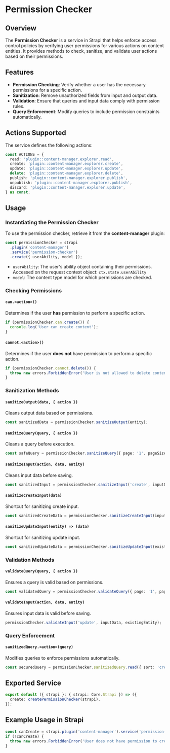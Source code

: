 # Permission Checker

## Overview

The **Permission Checker** is a service in Strapi that helps enforce access control policies by verifying user permissions for various actions on content entities. It provides methods to check, sanitize, and validate user actions based on their permissions.

## Features

- **Permission Checking**: Verify whether a user has the necessary permissions for a specific action.
- **Sanitization**: Remove unauthorized fields from input and output data.
- **Validation**: Ensure that queries and input data comply with permission rules.
- **Query Enforcement**: Modify queries to include permission constraints automatically.

## Actions Supported

The service defines the following actions:

```ts
const ACTIONS = {
  read: 'plugin::content-manager.explorer.read',
  create: 'plugin::content-manager.explorer.create',
  update: 'plugin::content-manager.explorer.update',
  delete: 'plugin::content-manager.explorer.delete',
  publish: 'plugin::content-manager.explorer.publish',
  unpublish: 'plugin::content-manager.explorer.publish',
  discard: 'plugin::content-manager.explorer.update',
} as const;
```

## Usage

### Instantiating the Permission Checker

To use the permission checker, retrieve it from the **content-manager** plugin:

```ts
const permissionChecker = strapi
  .plugin('content-manager')
  .service('permission-checker')
  .create({ userAbility, model });
```

- `userAbility`: The user's ability object containing their permissions. Accessed on the request context object: `ctx.state.userAbility`
- `model`: The content type model for which permissions are checked.

### Checking Permissions

#### `can.<action>()`

Determines if the user **has** permission to perform a specific action.

```ts
if (permissionChecker.can.create()) {
  console.log('User can create content');
}
```

#### `cannot.<action>()`

Determines if the user **does not** have permission to perform a specific action.

```ts
if (permissionChecker.cannot.delete()) {
  throw new errors.ForbiddenError('User is not allowed to delete content');
}
```

### Sanitization Methods

#### `sanitizeOutput(data, { action })`

Cleans output data based on permissions.

```ts
const sanitizedData = permissionChecker.sanitizeOutput(entity);
```

#### `sanitizeQuery(query, { action })`

Cleans a query before execution.

```ts
const safeQuery = permissionChecker.sanitizeQuery({ page: '1', pageSize: '10' });
```

#### `sanitizeInput(action, data, entity)`

Cleans input data before saving.

```ts
const sanitizedInput = permissionChecker.sanitizeInput('create', inputData);
```

#### `sanitizeCreateInput(data)`

Shortcut for sanitizing create input.

```ts
const sanitizedCreateData = permissionChecker.sanitizeCreateInput(inputData);
```

#### `sanitizeUpdateInput(entity) => (data)`

Shortcut for sanitizing update input.

```ts
const sanitizedUpdateData = permissionChecker.sanitizeUpdateInput(existingEntity)(inputData);
```

### Validation Methods

#### `validateQuery(query, { action })`

Ensures a query is valid based on permissions.

```ts
const validatedQuery = permissionChecker.validateQuery({ page: '1', pageSize: '10' });
```

#### `validateInput(action, data, entity)`

Ensures input data is valid before saving.

```ts
permissionChecker.validateInput('update', inputData, existingEntity);
```

### Query Enforcement

#### `sanitizedQuery.<action>(query)`

Modifies queries to enforce permissions automatically.

```ts
const securedQuery = permissionChecker.sanitizedQuery.read({ sort: 'createdAt:desc' });
```

## Exported Service

```ts
export default ({ strapi }: { strapi: Core.Strapi }) => ({
  create: createPermissionChecker(strapi),
});
```

## Example Usage in Strapi

```ts
const canCreate = strapi.plugin('content-manager').service('permission-checker').can.create();
if (!canCreate) {
  throw new errors.ForbiddenError('User does not have permission to create content');
}
```
